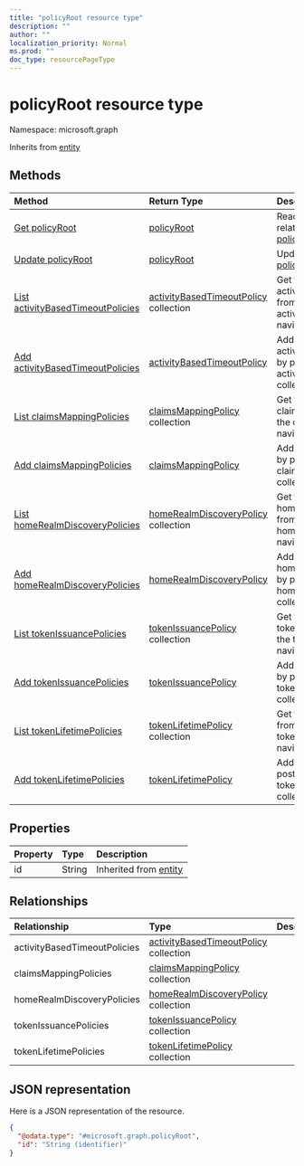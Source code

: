```yaml
---
title: "policyRoot resource type"
description: ""
author: ""
localization_priority: Normal
ms.prod: ""
doc_type: resourcePageType
---
```


# policyRoot resource type


Namespace: microsoft.graph




Inherits from [entity](../resources/entity.md)

## Methods
|Method|Return Type|Description|
|:---|:---|:---|
|[Get policyRoot](../api/policyroot-get.md)|[policyRoot](../resources/policyroot.md)|Read properties and relationships of the [policyRoot](../resources/policyroot.md) object.|
|[Update policyRoot](../api/policyroot-update.md)|[policyRoot](../resources/policyroot.md)|Update the properties of a [policyRoot](../resources/policyroot.md) object.|
|[List activityBasedTimeoutPolicies](../api/policyroot-list-activitybasedtimeoutpolicies.md)|[activityBasedTimeoutPolicy](../resources/activitybasedtimeoutpolicy.md) collection|Get the activityBasedTimeoutPolicies from the activityBasedTimeoutPolicies navigation property.|
|[Add activityBasedTimeoutPolicies](../api/policyroot-post-activitybasedtimeoutpolicies.md)|[activityBasedTimeoutPolicy](../resources/activitybasedtimeoutpolicy.md)|Add activityBasedTimeoutPolicies by posting to the activityBasedTimeoutPolicies collection.|
|[List claimsMappingPolicies](../api/policyroot-list-claimsmappingpolicies.md)|[claimsMappingPolicy](../resources/claimsmappingpolicy.md) collection|Get the claimsMappingPolicies from the claimsMappingPolicies navigation property.|
|[Add claimsMappingPolicies](../api/policyroot-post-claimsmappingpolicies.md)|[claimsMappingPolicy](../resources/claimsmappingpolicy.md)|Add claimsMappingPolicies by posting to the claimsMappingPolicies collection.|
|[List homeRealmDiscoveryPolicies](../api/policyroot-list-homerealmdiscoverypolicies.md)|[homeRealmDiscoveryPolicy](../resources/homerealmdiscoverypolicy.md) collection|Get the homeRealmDiscoveryPolicies from the homeRealmDiscoveryPolicies navigation property.|
|[Add homeRealmDiscoveryPolicies](../api/policyroot-post-homerealmdiscoverypolicies.md)|[homeRealmDiscoveryPolicy](../resources/homerealmdiscoverypolicy.md)|Add homeRealmDiscoveryPolicies by posting to the homeRealmDiscoveryPolicies collection.|
|[List tokenIssuancePolicies](../api/policyroot-list-tokenissuancepolicies.md)|[tokenIssuancePolicy](../resources/tokenissuancepolicy.md) collection|Get the tokenIssuancePolicies from the tokenIssuancePolicies navigation property.|
|[Add tokenIssuancePolicies](../api/policyroot-post-tokenissuancepolicies.md)|[tokenIssuancePolicy](../resources/tokenissuancepolicy.md)|Add tokenIssuancePolicies by posting to the tokenIssuancePolicies collection.|
|[List tokenLifetimePolicies](../api/policyroot-list-tokenlifetimepolicies.md)|[tokenLifetimePolicy](../resources/tokenlifetimepolicy.md) collection|Get the tokenLifetimePolicies from the tokenLifetimePolicies navigation property.|
|[Add tokenLifetimePolicies](../api/policyroot-post-tokenlifetimepolicies.md)|[tokenLifetimePolicy](../resources/tokenlifetimepolicy.md)|Add tokenLifetimePolicies by posting to the tokenLifetimePolicies collection.|

## Properties
|Property|Type|Description|
|:---|:---|:---|
|id|String| Inherited from [entity](../resources/entity.md)|

## Relationships
|Relationship|Type|Description|
|:---|:---|:---|
|activityBasedTimeoutPolicies|[activityBasedTimeoutPolicy](../resources/activitybasedtimeoutpolicy.md) collection||
|claimsMappingPolicies|[claimsMappingPolicy](../resources/claimsmappingpolicy.md) collection||
|homeRealmDiscoveryPolicies|[homeRealmDiscoveryPolicy](../resources/homerealmdiscoverypolicy.md) collection||
|tokenIssuancePolicies|[tokenIssuancePolicy](../resources/tokenissuancepolicy.md) collection||
|tokenLifetimePolicies|[tokenLifetimePolicy](../resources/tokenlifetimepolicy.md) collection||

## JSON representation
Here is a JSON representation of the resource.
<!-- {
  "blockType": "resource",
  "keyProperty": "id",
  "@odata.type": "microsoft.graph.policyRoot",
  "baseType": "microsoft.graph.entity",
  "openType": false
}
-->
``` json
{
  "@odata.type": "#microsoft.graph.policyRoot",
  "id": "String (identifier)"
}
```


